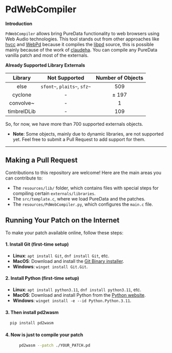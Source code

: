# PdWebCompiler

**Introduction**

`PdWebCompiler` allows bring PureData functionality to web browsers using Web Audio technologies. This tool stands out from other approaches like [hvcc](https://github.com/Wasted-Audio/hvcc) and [WebPd](https://github.com/sebpiq/WebPd) because it compiles the [libpd](https://github.com/libpd/libpd) source, this is possible mainly because of the work of [claudeha](https://github.com/claudeha). You can compile any PureData vanilla patch and most of the externals.

**Already Supported Library Externals**

| Library   |          Not Supported       | Number of Objects | 
|:---------:|:----------------------------:|:-----------------:|
| else      |  `sfont~`, `plaits~`, `sfz~` | 509               |
| cyclone   |               -              | ± 197             |
| convolve~ |               -              | 1                 |
| timbreIDLib |               -              | 109                |

So, for now, we have more than 700 supported externals objects.

* **Note**: Some objects, mainly due to dynamic libraries, are not supported yet. Feel free to submit a Pull Request to add support for them.

------------------

## Making a Pull Request

Contributions to this repository are welcome! Here are the main areas you can contribute to:

* The `resources/lib/` folder, which contains files with special steps for compiling certain `externals/libraries`.
* The `src/template.c`, where we load PureData and the patches.
* The `resources/PdWebCompiler.py`, which configures the `main.c` file.

## Running Your Patch on the Internet

To make your patch available online, follow these steps:

#### 1. Install Git (first-time setup)

* **Linux**: `apt install Git`, `dnf install Git`, etc.
* **MacOS**: Download and install the [Git Binary installer](https://git-scm.com/download/mac).
* **Windows**: `winget install Git.Git`.

#### 2. Install Python (first-time setup)

* **Linux**: `apt install python3.11`, `dnf install python3.11`, etc.
* **MacOS**: Download and install Python from the [Python website](https://www.python.org/downloads/release/python-3115/).
* **Windows**: `winget install -e --id Python.Python.3.11`.

#### 3. Then install pd2wasm

``` bash
  pip install pd2wasm
```
#### 4. Now is just to compile your patch

``` bash
      pd2wasm --patch ./YOUR_PATCH.pd

```


